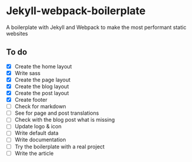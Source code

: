 # Jekyll-webpack-boilerplate
A boilerplate with Jekyll and Webpack to make the most performant static websites

## To do
- [x] Create the home layout
- [x] Write sass
- [x] Create the page layout
- [x] Create the blog layout
- [x] Create the post layout
- [x] Create footer
- [ ] Check for markdown
- [ ] See for page and post translations
- [ ] Check with the blog post what is missing
- [ ] Update logo & icon
- [ ] Write default data
- [ ] Write documentation
- [ ] Try the boilerplate with a real project
- [ ] Write the article
